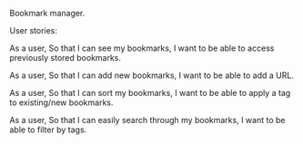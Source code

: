 Bookmark manager.

User stories:

As a user,
So that I can see my bookmarks,
I want to be able to access previously stored bookmarks.

As a user,
So that I can add new bookmarks,
I want to be able to add a URL.

As a user,
So that I can sort my bookmarks,
I want to be able to apply a tag to existing/new bookmarks.

As a user,
So that I can easily search through my bookmarks,
I want to be able to filter by tags.
